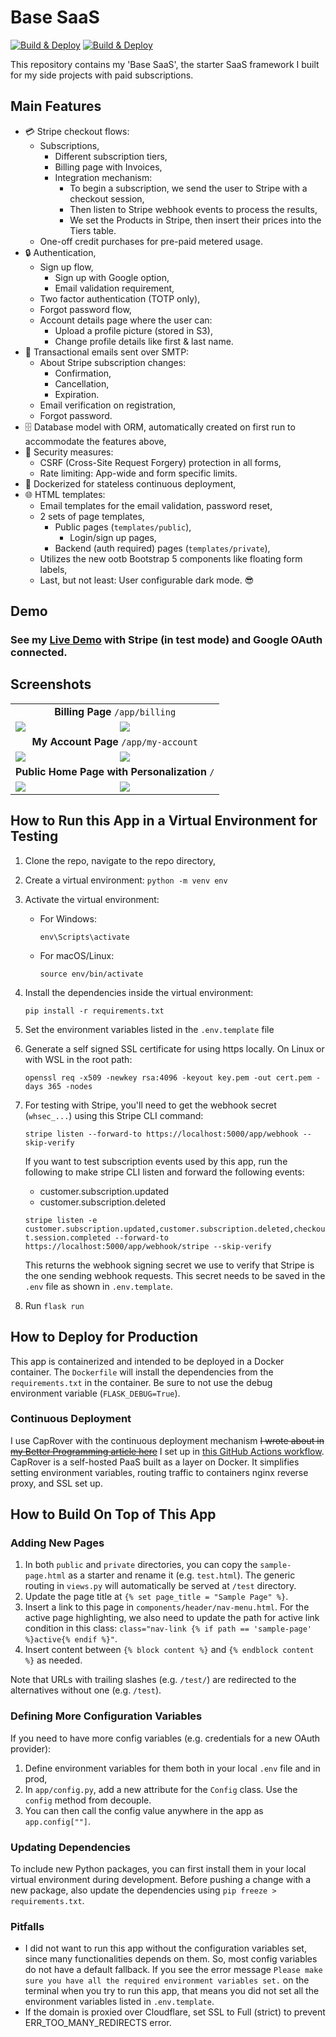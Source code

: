 # Base SaaS

[![Build & Deploy](https://github.com/cansinacarer/My-Base-SaaS-Flask/actions/workflows/deploy.yml/badge.svg)](https://github.com/cansinacarer/My-Base-SaaS-Flask/actions/workflows/deploy.yml)
[![Build & Deploy](https://uptime.apps.cansin.net/api/badge/5/uptime)](https://uptime.apps.cansin.net/status/base-saas-flask-demo)

This repository contains my 'Base SaaS', the starter SaaS framework I built for my side projects with paid subscriptions.

## Main Features

- 💳 Stripe checkout flows:
  - Subscriptions,
    - Different subscription tiers,
    - Billing page with Invoices,
    - Integration mechanism:
      - To begin a subscription, we send the user to Stripe with a checkout session,
      - Then listen to Stripe webhook events to process the results,
      - We set the Products in Stripe, then insert their prices into the Tiers table.
  - One-off credit purchases for pre-paid metered usage.
- 🔒 Authentication,
  - Sign up flow,
    - Sign up with Google option,
    - Email validation requirement,
  - Two factor authentication (TOTP only),
  - Forgot password flow,
  - Account details page where the user can:
    - Upload a profile picture (stored in S3),
    - Change profile details like first & last name.
- 📧 Transactional emails sent over SMTP:
  - About Stripe subscription changes:
    - Confirmation,
    - Cancellation,
    - Expiration.
  - Email verification on registration,
  - Forgot password.
- 🗄️ Database model with ORM, automatically created on first run to accommodate the features above,
- 🚨 Security measures:
  - CSRF (Cross-Site Request Forgery) protection in all forms,
  - Rate limiting: App-wide and form specific limits.
- 🐳 Dockerized for stateless continuous deployment,
- 🌐 HTML templates:
  - Email templates for the email validation, password reset,
  - 2 sets of page templates,
    - Public pages (`templates/public`),
      - Login/sign up pages,
    - Backend (auth required) pages (`templates/private`),
  - Utilizes the new ootb Bootstrap 5 components like floating form labels,
  - Last, but not least: User configurable dark mode. 😎

## Demo

### See my [Live Demo](https://base-saas-flask.apps.cansin.net/) with Stripe (in test mode) and Google OAuth connected.

## Screenshots

<table>
    <tr>
        <td colspan="2" align="center"><strong>Billing Page</strong> <code>/app/billing</code></td>
    </tr>
    <tr>
        <td><img src="screenshots/billing-dark.png"></td>
        <td><img src="screenshots/billing-light.png"></td>
    </tr>
    <tr>
        <td colspan="2" align="center"><strong>My Account Page</strong> <code>/app/my-account</code></td>
    </tr>
    <tr>
        <td><img src="screenshots/my-account-dark.png"></td>
        <td><img src="screenshots/my-account-light.png"></td>
    </tr>
    <tr>
        <td colspan="2" align="center"><strong>Public Home Page with Personalization</strong> <code>/</code></td>
    </tr>
    <tr>
        <td><img src="screenshots/public-home-page-dark.png"></td>
        <td><img src="screenshots/public-home-page-light.png"></td>
    </tr>
</table>

## How to Run this App in a Virtual Environment for Testing

1. Clone the repo, navigate to the repo directory,
2. Create a virtual environment: `python -m venv env`
3. Activate the virtual environment:  
   - For Windows:

     `env\Scripts\activate`
   - For macOS/Linux:

     `source env/bin/activate`
4. Install the dependencies inside the virtual environment:

   `pip install -r requirements.txt`
5. Set the environment variables listed in the `.env.template` file
6. Generate a self signed SSL certificate for using https locally. On Linux or with WSL in the root path:

   `openssl req -x509 -newkey rsa:4096 -keyout key.pem -out cert.pem -days 365 -nodes`

7. For testing with Stripe, you'll need to get the webhook secret (`whsec_...`) using this Stripe CLI command:

   `stripe listen --forward-to https://localhost:5000/app/webhook --skip-verify`

   If you want to test subscription events used by this app, run the following to make stripe CLI listen and forward the following events:
   - customer.subscription.updated
   - customer.subscription.deleted

   `stripe listen -e customer.subscription.updated,customer.subscription.deleted,checkout.session.completed --forward-to https://localhost:5000/app/webhook/stripe --skip-verify`

   This returns the webhook signing secret we use to verify that Stripe is the one sending webhook requests. This secret needs to be saved in the `.env` file as shown in `.env.template`.

8. Run `flask run`

## How to Deploy for Production

This app is containerized and intended to be deployed in a Docker container. The `Dockerfile` will install the dependencies from the `requirements.txt` in the container. Be sure to not use the debug environment variable (`FLASK_DEBUG=True`).

### Continuous Deployment

I use CapRover with the continuous deployment mechanism ~~I wrote about in [my Better Programming article here](https://betterprogramming.pub/migrate-from-heroku-to-aws-ec2-756328d8e58a)~~ I set up in [this GitHub Actions workflow](https://github.com/cansinacarer/My-Base-SaaS-Flask/actions/workflows/deploy.yml). CapRover is a self-hosted PaaS built as a layer on Docker. It simplifies setting environment variables, routing traffic to containers nginx reverse proxy, and SSL set up.

## How to Build On Top of This App

### Adding New Pages

1. In both `public` and `private` directories, you can copy the `sample-page.html` as a starter and rename it (e.g. `test.html`). The generic routing in `views.py` will automatically be served at `/test` directory.
2. Update the page title at `{% set page_title = "Sample Page" %}`.
3. Insert a link to this page in `components/header/nav-menu.html`. For the active page highlighting, we also need to update the path for active link condition in this class: `class="nav-link {% if path == 'sample-page' %}active{% endif %}"`.
4. Insert content between `{% block content %}` and `{% endblock content %}` as needed.

Note that URLs with trailing slashes (e.g. `/test/`) are redirected to the alternatives without one (e.g. `/test`).

### Defining More Configuration Variables

If you need to have more config variables (e.g. credentials for a new OAuth provider):

1. Define environment variables for them both in your local `.env` file and in prod,
2. In `app/config.py`, add a new attribute for the `Config` class. Use the `config` method from decouple.
3. You can then call the config value anywhere in the app as `app.config[""]`.

### Updating Dependencies

To include new Python packages, you can first install them in your local virtual environment during development. Before pushing a change with a new package, also update the dependencies using `pip freeze > requirements.txt`.

### Pitfalls

- I did not want to run this app without the configuration variables set, since many functionalities depends on them. So, most config variables do not have a default fallback. If you see the error message `Please make sure you have all the required environment variables set.` on the terminal when you try to run this app, that means you did not set all the environment variables listed in `.env.template`.
- If the domain is proxied over Cloudflare, set SSL to Full (strict) to prevent ERR_TOO_MANY_REDIRECTS error.
